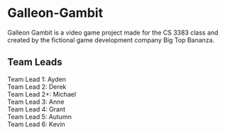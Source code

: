 # Galleon-Gambit
Galleon Gambit is a video game project made for the CS 3383 class and created by the fictional game development company Big Top Bananza. 

## Team Leads
Team Lead 1: Ayden  
Team Lead 2: Derek  
Team Lead 2+: Michael  
Team Lead 3: Anne  
Team Lead 4: Grant  
Team Lead 5: Autumn  
Team Lead 6: Kevin  

